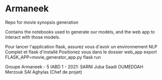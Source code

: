 # Armaneek
Repo for movie synopsis generation

Contains the notebooks used to generate our models, and the web app to interact with those models.

Pour lancer l'application flask, assurez vous d'avoir un environnement NLP Complet et flask d'installé
Positionez vous dans le dossier web_app
export FLASK_APP=movie_generator_app.py
flask run

Groupe Armaneek - 5 IABD 1 - 2021:
SARNI Juba Saadi
OUMEDDAH Merzouk
SAI Aghylas (Chef de projet)